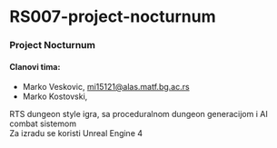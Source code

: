# RS007-project-nocturnum

### Project Nocturnum
#### Clanovi tima:
* Marko Veskovic, mi15121@alas.matf.bg.ac.rs
* Marko Kostovski,

RTS dungeon style igra, sa proceduralnom dungeon generacijom i AI combat sistemom <br>
Za izradu se koristi Unreal Engine 4
